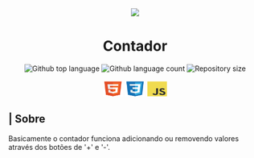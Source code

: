 <div align="center"> 
  <img src="https://media.discordapp.net/attachments/1063891503107285102/1070956607627870218/contador.png">
</div>

<h1 align="center">Contador</h1>

<div align="center">
  <img alt="Github top language" src="https://img.shields.io/github/languages/top/Ultiiy/contador?color=56BEB8">
  <img alt="Github language count" src="https://img.shields.io/github/languages/count/Ultiiy/contador?color=56BEB8">
  <img alt="Repository size" src="https://img.shields.io/github/repo-size/Ultiiy/contador?color=56BEB8">
</div><br>

<div align="center">
  <img title="HTML5" height="30" width="40" src="https://raw.githubusercontent.com/devicons/devicon/master/icons/html5/html5-original.svg">
  <img title="CSS3" height="30" width="40" src="https://raw.githubusercontent.com/devicons/devicon/master/icons/css3/css3-original.svg">
  <img title="JavaScript" height="30" width="40" src="https://raw.githubusercontent.com/devicons/devicon/master/icons/javascript/javascript-original.svg">
</div>

## | Sobre ##

<p>Basicamente o contador funciona adicionando ou removendo valores através dos botões de '+' e '-'.</p>

